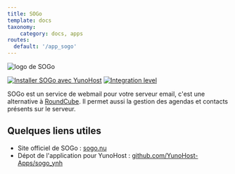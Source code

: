 ```yaml
---
title: SOGo
template: docs
taxonomy:
    category: docs, apps
routes:
  default: '/app_sogo'
---
```


![logo de SOGo](image://sogo_logo.png?height=80)

[![Installer SOGo avec YunoHost](https://install-app.yunohost.org/install-with-yunohost.png)](https://install-app.yunohost.org/?app=sogo) [![Integration level](https://dash.yunohost.org/integration/sogo.svg)](https://dash.yunohost.org/appci/app/sogo)

SOGo est un service de webmail pour votre serveur email, c'est une alternative à [RoundCube](/app_roundcube). Il permet aussi la gestion des agendas et contacts présents sur le serveur.

## Quelques liens utiles

 + Site officiel de SOGo : [sogo.nu](https://sogo.nu)
 + Dépot de l'application pour YunoHost : [github.com/YunoHost-Apps/sogo_ynh](https://github.com/YunoHost-Apps/sogo_ynh)
